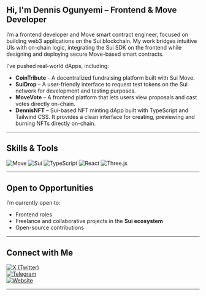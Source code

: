 
##  Hi, I'm Dennis Ogunyemi – Frontend & Move Developer

I’m a frontend developer and Move smart contract engineer, focused on building web3 applications on the Sui blockchain. My work bridges intuitive UIs with on-chain logic, integrating the Sui SDK on the frontend while designing and deploying secure Move-based smart contracts.

I’ve pushed real-world dApps, including:

- **CoinTribute** - A decentralized fundraising platform built with Sui Move. 
- **SuiDrop** – A user-friendly interface to request test tokens on the Sui network for development and testing purposes. 
- **MoveVote** – A frontend platform that lets users view proposals and cast votes directly on-chain.
- **DennisNFT** – Sui-based NFT minting dApp built with TypeScript and Tailwind CSS. It provides a clean interface for creating, previewing and burning NFTs directly on-chain. 


---

##  Skills & Tools

![Move](https://img.shields.io/badge/Move-%234285F4?style=for-the-badge&logo=move&logoColor=white)
![Sui](https://img.shields.io/badge/Sui%20Blockchain-5D3FD3?style=for-the-badge&logo=sui&logoColor=white)
![TypeScript](https://img.shields.io/badge/TypeScript-3178C6?style=for-the-badge&logo=typescript&logoColor=white)
![React](https://img.shields.io/badge/React-61DAFB?style=for-the-badge&logo=react&logoColor=white)
![Three.js](https://img.shields.io/badge/Three.js-000000?style=for-the-badge&logo=three.js&logoColor=white)


---

##  Open to Opportunities

I’m currently open to:

-  Frontend roles  
-  Freelance and collaborative projects in the **Sui ecosystem**  
-  Open-source contributions  

---

##  Connect with Me
 
[![X (Twitter)](https://img.shields.io/badge/X-1DA1F2?style=for-the-badge&logo=twitter&logoColor=white)](https://x.com/dennis_icode)  
[![Telegram](https://img.shields.io/badge/Telegram-229ED9?style=for-the-badge&logo=telegram&logoColor=white)](https://t.me/dennis_sinnd)  
[![Website](https://img.shields.io/badge/Website-000000?style=for-the-badge&logo=About.me&logoColor=white)](https://www.dennispaul.xyz) 

---
